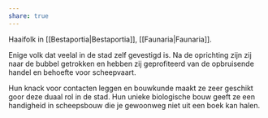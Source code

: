 ```yaml
---
share: true
---
```

Haaifolk in [[Bestaportia|Bestaportia]], [[Faunaria|Faunaria]].

Enige volk dat veelal in de stad zelf gevestigd is. Na de oprichting zijn zij naar de bubbel getrokken en hebben zij geprofiteerd van de opbruisende handel en behoefte voor scheepvaart. 

Hun knack voor contacten leggen en bouwkunde maakt ze zeer geschikt goor deze duaal rol in de stad. Hun unieke biologische bouw geeft ze een handigheid in scheepsbouw die je gewoonweg niet uit een boek kan halen. 

